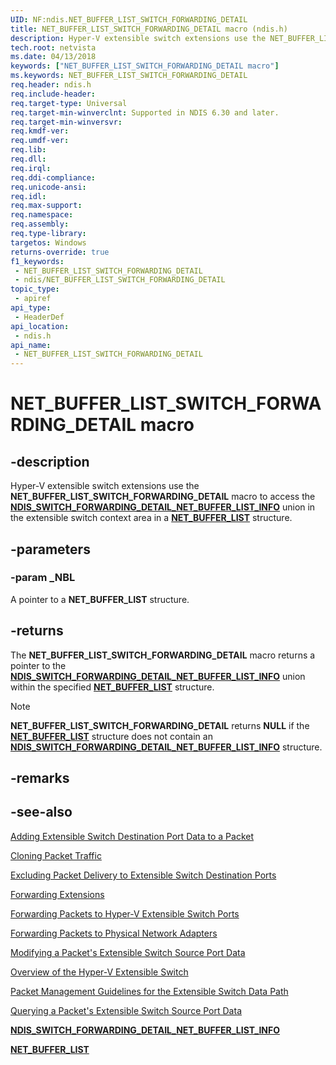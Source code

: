 ```yaml
---
UID: NF:ndis.NET_BUFFER_LIST_SWITCH_FORWARDING_DETAIL
title: NET_BUFFER_LIST_SWITCH_FORWARDING_DETAIL macro (ndis.h)
description: Hyper-V extensible switch extensions use the NET_BUFFER_LIST_SWITCH_FORWARDING_DETAIL macro to access the NDIS_SWITCH_FORWARDING_DETAIL_NET_BUFFER_LIST_INFO union in the extensible switch context area in a NET_BUFFER_LIST structure.
tech.root: netvista
ms.date: 04/13/2018
keywords: ["NET_BUFFER_LIST_SWITCH_FORWARDING_DETAIL macro"]
ms.keywords: NET_BUFFER_LIST_SWITCH_FORWARDING_DETAIL
req.header: ndis.h
req.include-header: 
req.target-type: Universal
req.target-min-winverclnt: Supported in NDIS 6.30 and later.
req.target-min-winversvr: 
req.kmdf-ver: 
req.umdf-ver: 
req.lib: 
req.dll: 
req.irql: 
req.ddi-compliance: 
req.unicode-ansi: 
req.idl: 
req.max-support: 
req.namespace: 
req.assembly: 
req.type-library: 
targetos: Windows
returns-override: true
f1_keywords:
 - NET_BUFFER_LIST_SWITCH_FORWARDING_DETAIL
 - ndis/NET_BUFFER_LIST_SWITCH_FORWARDING_DETAIL
topic_type:
 - apiref
api_type:
 - HeaderDef
api_location:
 - ndis.h
api_name:
 - NET_BUFFER_LIST_SWITCH_FORWARDING_DETAIL
---
```


# NET_BUFFER_LIST_SWITCH_FORWARDING_DETAIL macro


## -description

Hyper-V extensible switch extensions use the **NET_BUFFER_LIST_SWITCH_FORWARDING_DETAIL** macro to access the [**NDIS_SWITCH_FORWARDING_DETAIL_NET_BUFFER_LIST_INFO**](ns-ndis-_ndis_switch_forwarding_detail_net_buffer_list_info.md) union in the extensible switch context area in a [**NET_BUFFER_LIST**](../nbl/ns-nbl-net_buffer_list.md) structure.

## -parameters

### -param _NBL

A pointer to a **NET_BUFFER_LIST** structure.

## -returns

The **NET_BUFFER_LIST_SWITCH_FORWARDING_DETAIL** macro returns a pointer to the [**NDIS_SWITCH_FORWARDING_DETAIL_NET_BUFFER_LIST_INFO**](ns-ndis-_ndis_switch_forwarding_detail_net_buffer_list_info.md) union within the specified [**NET_BUFFER_LIST**](../nbl/ns-nbl-net_buffer_list.md) structure.

> [!NOTE]
> **NET_BUFFER_LIST_SWITCH_FORWARDING_DETAIL** returns **NULL** if the [**NET_BUFFER_LIST**](../nbl/ns-nbl-net_buffer_list.md) structure does not contain an [**NDIS_SWITCH_FORWARDING_DETAIL_NET_BUFFER_LIST_INFO**](ns-ndis-_ndis_switch_forwarding_detail_net_buffer_list_info.md) structure.

## -remarks

## -see-also

[Adding Extensible Switch Destination Port Data to a Packet](/windows-hardware/drivers/network/adding-extensible-switch-destination-port-data-to-a-packet)

[Cloning Packet Traffic](/windows-hardware/drivers/network/cloning-or-duplicating-packet-traffic)

[Excluding Packet Delivery to Extensible Switch Destination Ports](/windows-hardware/drivers/network/excluding-packet-delivery-to-extensible-switch-destination-ports)

[Forwarding Extensions](/windows-hardware/drivers/network/forwarding-extensions)

[Forwarding Packets to Hyper-V Extensible Switch Ports](/windows-hardware/drivers/network/forwarding-packets-to-hyper-v-extensible-switch-ports)

[Forwarding Packets to Physical Network Adapters](/windows-hardware/drivers/network/forwarding-packets-to-physical-network-adapters)

[Modifying a Packet's Extensible Switch Source Port Data](/windows-hardware/drivers/network/modifying-a-packet-s-extensible-switch-source-port-data)

[Overview of the Hyper-V Extensible Switch](/windows-hardware/drivers/network/overview-of-the-hyper-v-extensible-switch)

[Packet Management Guidelines for the Extensible Switch Data Path](/windows-hardware/drivers/network/packet-management-guidelines-for-the-extensible-switch-data-path)

[Querying a Packet's Extensible Switch Source Port Data](/windows-hardware/drivers/network/querying-a-packet-s-extensible-switch-source-port-data)

[**NDIS_SWITCH_FORWARDING_DETAIL_NET_BUFFER_LIST_INFO**](ns-ndis-_ndis_switch_forwarding_detail_net_buffer_list_info.md)

[**NET_BUFFER_LIST**](../nbl/ns-nbl-net_buffer_list.md)
